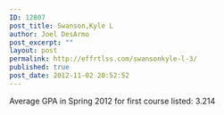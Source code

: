 ```yaml
---
ID: 12807
post_title: Swanson,Kyle L
author: Joel DesArmo
post_excerpt: ""
layout: post
permalink: http://effrtlss.com/swansonkyle-l-3/
published: true
post_date: 2012-11-02 20:52:52
---
```

<p>Average GPA in Spring 2012 for first course listed: 3.214</p>